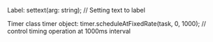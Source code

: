 Label:
settext(arg: string); // Setting text to label

Timer class timer object:
timer.scheduleAtFixedRate(task, 0, 1000); // control timing operation at 1000ms interval